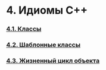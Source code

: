 # 4. Идиомы C++

### [4.1. Классы](4.1.%20Классы/README.md)

### [4.2. Шаблонные классы](4.2.%20Шаблонные%20классы/README.md)

### [4.3. Жизненный цикл объекта](4.3.%20Жизненный%20цикл%20объекта/README.md)

